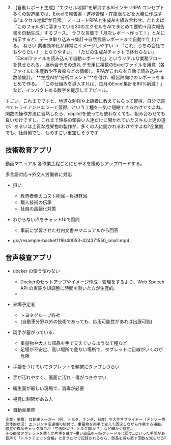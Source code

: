 3. 【自動レポート生成】“エクセル地獄”を解消するAIインテリRPA
コンセプト
多くの製造業では、Excelで報告書・進捗管理・在庫表などを大量に作成する“エクセル地獄”が日常。
ノーコードRPAと生成AIを組み合わせ、たとえば「このフォルダに溜まっている30のエクセルをAIでまとめて要約→月次報告書を自動生成」するブース。
ラフな言葉で「月次レポート作って！」とAIに指示すると、データ取り込み→集計→自然言語レポートまで自動で仕上げる。
ねらい
業務効率化が非常にイメージしやすい → 「これ、うちの会社でもやりたい！」となりやすい。
「ただの生成AIチャットで終わらない」「Excelファイルを読み込んで自動レポート化」というリアルな業務フローを見せられる。
展示会デモの流れ
デモ用に複数のExcelファイルを用意（各ファイルに生産数や不良率などの情報）。
RPAがこれらを自動で読み込み→数値集計。
**生成AIが“分析コメント”**を付け、経営陣向けのレポートをまとめて作る。
「この仕組みを導入すれば、毎月のExcel集計を80%削減！」など、インパクトある数字を提示してアピール。


すごい。これまでですと、地道な勉強や上級者に教えてもらって習得、自分で調べてトライアンドエラーで習得、という工程を一気に短縮できるわけですよね。関数の操作方法に習熟したら、copilotを使っても使わなくても、組み合わせても良いだけですし。これまで理系の頭良い人達だけに開かれていたスキル上達の道が、あるいは上質な成果物の製作が、多くの人に開かれるわけですよね?企業側でも、社員側でも、ものすごい重宝しそうです



## 技術教育アプリ
動画マニュアル
各作業工程ごとにビデオを撮影しアップロードする。

多言語対応→外交人労働者に対応

- 狙い
    - 教育者側のコスト削減・負担軽減
    - 職人技術の伝承
    - 社員の高齢化対策

- わからない点をチャットUIで質問
    - 事前に学習させた社内文書やマニュアルから回答

- gs://example-backet1116/40053-424371550_small.mp4

## 音声検査アプリ
- docker の使う使わない
    - Dockerのセットアップやイメージ作成・管理をするより、Web Speech API の実装やUI調整に時間を割いた方が生産的。
    - 

- 来場予定者
    - トヨタグループ各社
    - (自動車分野以外の技術であっても、応用可能性があれば出展可能)
- 両手が塞がっている、
    - 重量物や大きな部品を手で支えているような工程など
    - 足場が不安定、高い場所で危ない場所で、タブレットに目線がいくのが危険
- 手袋をつけていてタブレットを頻繁にタップしづらい
- 手が汚れやすく、画面に汚れ・傷がつきやすい
- 衛生面が厳しい現場で、消毒が必要
- 視覚に制限がある人
- 自動車業界
```txt
企業・業種: 自動車メーカー（例: トヨタ、ホンダ、日産）や大手サプライヤー（デンソー等）。
具体的状況: エンジンや変速機の組付で、重量物を両手で支えて固定しながら作業する場面。
組立や検品チェック項目が「寸法OKか？ トルクOKか？」など細かく存在。
その都度タブレットを置くか片手を離す→重い部品を一時クレードルに戻す…といった手間がある。
音声で「トルクチェック合格」と言うだけで記録されるなら、部品を持ち直す回数を減らせる可能性はある。
```
